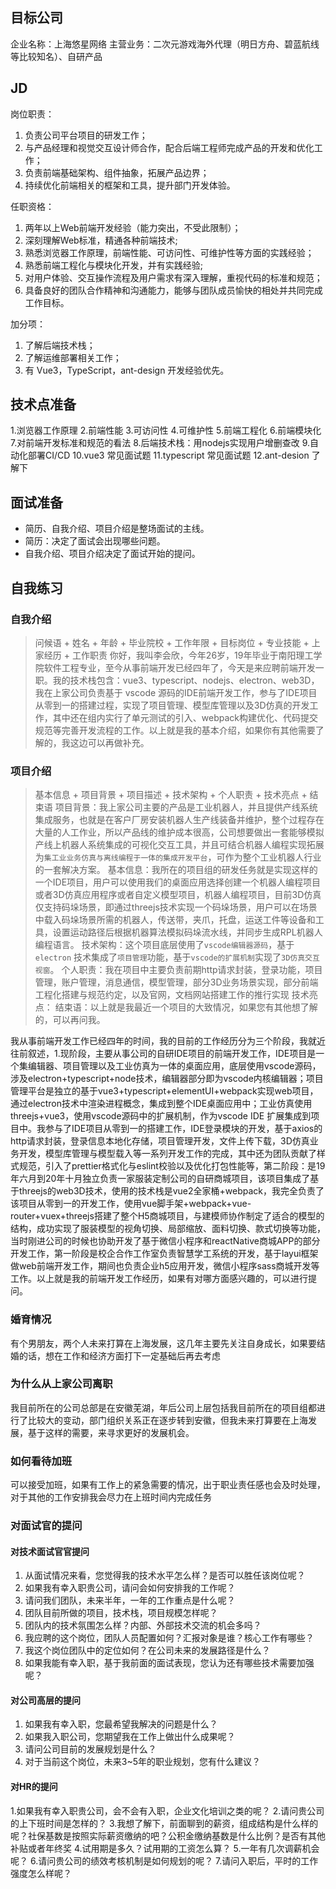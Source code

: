 ## 目标公司
企业名称：上海悠星网络
主营业务：二次元游戏海外代理（明日方舟、碧蓝航线等比较知名）、自研产品

## JD
岗位职责：
1. 负责公司平台项目的研发工作；
2. 与产品经理和视觉交互设计师合作，配合后端工程师完成产品的开发和优化工作；
3. 负责前端基础架构、组件抽象，拓展产品边界；
4. 持续优化前端相关的框架和工具，提升部门开发体验。

任职资格：
1. 两年以上Web前端开发经验（能力突出，不受此限制）；
2. 深刻理解Web标准，精通各种前端技术;
3. 熟悉浏览器工作原理，前端性能、可访问性、可维护性等方面的实践经验；
4. 熟悉前端工程化与模块化开发，并有实践经验;
5. 对用户体验、交互操作流程及用户需求有深入理解，重视代码的标准和规范；
6. 具备良好的团队合作精神和沟通能力，能够与团队成员愉快的相处并共同完成工作目标。

 加分项：
1. 了解后端技术栈；
2. 了解运维部署相关工作；
3. 有 Vue3，TypeScript，ant-design 开发经验优先。

## 技术点准备
1.浏览器工作原理
2.前端性能
3.可访问性
4.可维护性
5.前端工程化
6.前端模块化
7.对前端开发标准和规范的看法
8.后端技术栈：用nodejs实现用户增删查改
9.自动化部署CI/CD
10.vue3 常见面试题
11.typescript 常见面试题
12.ant-desion 了解下
## 面试准备
- 简历、自我介绍、项目介绍是整场面试的主线。
- 简历：决定了面试会出现哪些问题。
- 自我介绍、项目介绍决定了面试开始的提问。

## 自我练习
### 自我介绍
> 问候语 + 姓名 + 年龄 + 毕业院校 + 工作年限 + 目标岗位 + 专业技能 + 上家经历 + 工作职责
你好，我叫李会欣，今年26岁，19年毕业于南阳理工学院软件工程专业，至今从事前端开发已经四年了，今天是来应聘前端开发一职。我的技术栈包含：vue3、typescript、nodejs、electron、web3D， 我在上家公司负责基于 vscode 源码的IDE前端开发工作，参与了IDE项目从零到一的搭建过程，实现了项目管理、模型库管理以及3D仿真的开发工作，其中还在组内实行了单元测试的引入、webpack构建优化、代码提交规范等完善开发流程的工作。以上就是我的基本介绍，如果你有其他需要了解的，我这边可以再做补充。


### 项目介绍
> 基本信息 + 项目背景 + 项目描述 + 技术架构 + 个人职责 + 技术亮点 + 结束语
项目背景：我上家公司主要的产品是工业机器人，并且提供产线系统集成服务，也就是在客户厂房安装机器人生产线装备并维护，整个过程存在大量的人工作业，所以产品线的维护成本很高，公司想要做出一套能够模拟产线上机器人系统集成的可视化交互工具，并且可结合机器人编程实现拓展为`集工业业务仿真与离线编程于一体的集成开发平台`，可作为整个工业机器人行业的一套解决方案。
基本信息：我所在的项目组的研发任务就是实现这样的一个IDE项目，用户可以使用我们的桌面应用选择创建一个机器人编程项目或者3D仿真应用程序或者自定义模型项目，机器人编程项目，目前3D仿真仅支持码垛场景，即通过threejs技术实现一个码垛场景，用户可以在场景中载入码垛场景所需的机器人，传送带，夹爪，托盘，运送工件等设备和工具，设置运动路径后根据机器算法模拟码垛流水线，并同步生成RPL机器人编程语言。
技术架构：这个项目底层使用了`vscode编辑器源码`，基于 `electron` 技术集成了`项目管理`功能，基于`vscode的扩展机制`实现了`3D仿真交互视窗`。
个人职责：我在项目中主要负责前期http请求封装，登录功能，项目管理，账户管理，消息通信，模型管理，部分3D业务场景实现，部分前端工程化搭建与规范约定，以及官网，文档网站搭建工作的推行实现
技术亮点：
结束语：以上就是我最近一个项目的大致情况，如果您有其他想了解的，可以再问我。

我从事前端开发工作已经四年的时间，我的目前的工作经历分为三个阶段，我就近往前叙述，1.现阶段，主要从事公司的自研IDE项目的前端开发工作，IDE项目是一个集编辑器、项目管理以及工业仿真为一体的桌面应用，底层使用vscode源码，涉及electron+typescript+node技术，编辑器部分即为vscode内核编辑器；项目管理平台是独立的基于vue3+typescript+elementUI+webpack实现web项目，通过electron技术中渲染进程概念，集成到整个IDE桌面应用中；工业仿真使用threejs+vue3，使用vscode源码中的扩展机制，作为vscode IDE 扩展集成到项目中。我参与了IDE项目从零到一的搭建工作，IDE登录模块的开发，基于axios的http请求封装，登录信息本地化存储，项目管理开发，文件上传下载，3D仿真业务开发，模型库管理与模型载入等一系列开发工作的完成，其中还为团队贡献了样式规范，引入了prettier格式化与eslint校验以及优化打包性能等，第二阶段：是19年六月到20年十月独立负责一家服装定制公司的自研商城项目，该项目集成了基于threejs的web3D技术，使用的技术栈是vue2全家桶+webpack，我完全负责了该项目从零到一的开发工作，使用vue脚手架+webpack+vue-router+vuex+threejs搭建了整个H5商城项目，与建模师协作制定了适合的模型的结构，成功实现了服装模型的视角切换、局部缩放、面料切换、款式切换等功能，当时刚进公司的时候也协助开发了基于微信小程序和reactNative商城APP的部分开发工作，第一阶段是校企合作工作室负责智慧学工系统的开发，基于layui框架做web前端开发工作，期间也负责企业h5应用开发，微信小程序sass商城开发等工作。以上就是我的前端开发工作经历，如果有对哪方面感兴趣的，可以进行提问。

### 婚育情况
有个男朋友，两个人未来打算在上海发展，这几年主要先关注自身成长，如果要结婚的话，想在工作和经济方面打下一定基础后再去考虑

### 为什么从上家公司离职
我目前所在的公司总部是在安徽芜湖，年后公司上层包括我目前所在的项目组都进行了比较大的变动，部门组织关系正在逐步转到安徽，但我未来打算要在上海发展，基于这样的需要，来寻求更好的发展机会。

### 如何看待加班
可以接受加班，如果有工作上的紧急需要的情况，出于职业责任感也会及时处理，对于其他的工作安排我会尽力在上班时间内完成任务

### 对面试官的提问
#### 对技术面试官官提问
1. 从面试情况来看，您觉得我的技术水平怎么样？是否可以胜任该岗位呢？
2. 如果我有幸入职贵公司，请问会如何安排我的工作呢？
3. 请问我们团队，未来半年，一年的工作重点是什么呢？
4. 团队目前所做的项目，技术栈，项目规模怎样呢？
5. 团队内的技术氛围怎么样？内部、外部技术交流的机会多吗？
6. 我应聘的这个岗位，团队人员配置如何？汇报对象是谁？核心工作有哪些？
7. 我这个岗位团队中的定位如何？在公司未来的发展路径是什么？
8. 如果我能有幸入职，基于我前面的面试表现，您认为还有哪些技术需要加强呢？

#### 对公司高层的提问
1. 如果我有幸入职，您最希望我解决的问题是什么？
2. 如果我入职公司，您期望我在工作上做出什么成果呢？
3. 请问公司目前的发展规划是什么？
4. 对于当前这个岗位，未来3~5年的职业规划，您有什么建议？

#### 对HR的提问
1.如果我有幸入职贵公司，会不会有入职，企业文化培训之类的呢？
2.请问贵公司的上下班时间是怎样的？
3.我想了解下，前面聊到的薪资，组成结构是什么样的呢？社保基数是按照实际薪资缴纳的吧？公积金缴纳基数是什么比例？是否有其他补贴或者年终奖
4.试用期是多久？试用期的工资怎么算？
5.一年有几次调薪机会呢？
6.请问贵公司的绩效考核机制是如何规划的呢？
7.请问入职后，平时的工作强度怎么样呢？